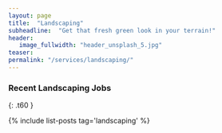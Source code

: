 ```yaml
---
layout: page
title:  "Landscaping"
subheadline:  "Get that fresh green look in your terrain!"
header:
   image_fullwidth: "header_unsplash_5.jpg"
teaser:
permalink: "/services/landscaping/"
---
```


### Recent Landscaping Jobs
{: .t60 }

{% include list-posts tag='landscaping' %}
